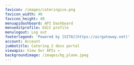 ```yaml
---
favicon: /images/cateringico.png
favicon_width: 40
favicon_height: 40
menuapidashboard: API Dashboard
menueditprofile: Edit profile
menulogout: Log out
footerlegend: 'Powered by [SITA](https://airgateway.net)'
account: Account
jumbotitle: Catering 2 devs portal
viewapis: View Our APIs »
backgroundimage: /images/bg_plane.jpeg
---
```


